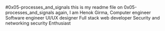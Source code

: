 #0x05-processes_and_signals
this is my readme file on 0x05-processes_and_signals
again, I am Henok Girma, Computer engineer
                        Software engineer
                        UI/UX designer
                        Full stack web developer
                        Security and networking security Enthusiast
